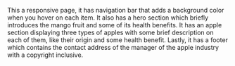 This a responsive page, it has navigation bar that adds a background color when you hover on each item. 
It also has a hero section which briefly introduces the mango fruit and some of its health benefits. 
It has an apple section displaying three types of apples with some brief description on each of them, like their origin and some health benefit. 
Lastly, it has a footer which contains the contact address of the manager of the apple industry with a copyright inclusive.
